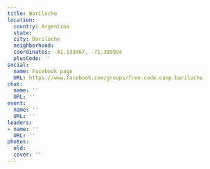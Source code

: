 ```yaml
---
title: Bariloche
location:
  country: Argentina
  state: 
  city: Bariloche
  neighborhood: 
  coordinates: -41.133467, -71.309994
  plusCode: ''
social:
  name: Facebook page
  URL: https://www.facebook.com/groups/free.code.camp.bariloche
chat:
  name: ''
  URL: ''
event:
  name: ''
  URL: ''
leaders:
- name: ''
  URL: ''
photos:
  old: 
  cover: ''
---
```

